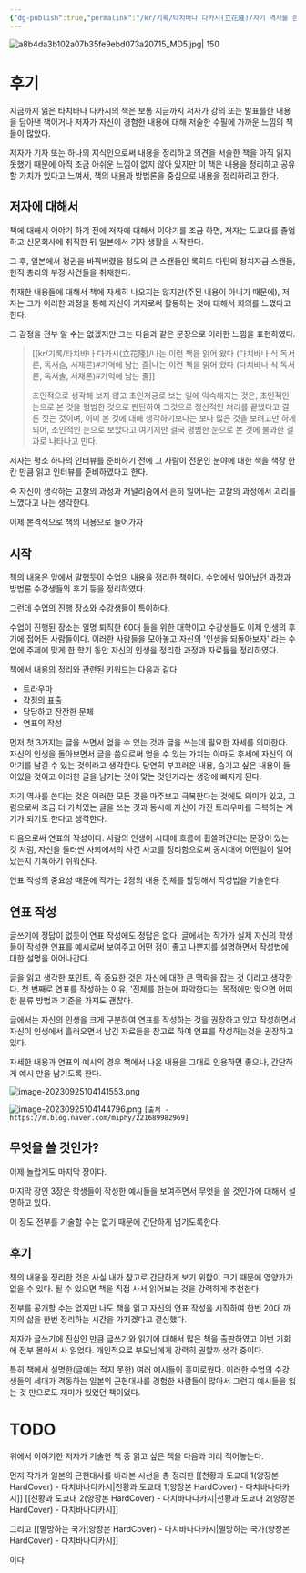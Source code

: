 ```yaml
---
{"dg-publish":true,"permalink":"/kr/기록/타치바나 다카시(立花隆)/자기 역사를 쓴다는 것 (역사의 흐름 속에서 개인이 삶을 기록하는 방법)/","title":"자기 역사를 쓴다는 것 (역사의 흐름 속에서 개인이 삶을 기록하는 방법)","tags":["📚Book"],"created":"2023-09-17","updated":"2023-09-24 15:06:39"}
---
```



![a8b4da3b102a07b35fe9ebd073a20715_MD5.jpg| 150](/img/user/kr/%EA%B8%B0%EB%A1%9D/assets/%EC%9E%90%EA%B8%B0%20%EC%97%AD%EC%82%AC%EB%A5%BC%20%EC%93%B4%EB%8B%A4%EB%8A%94%20%EA%B2%83%20(%EC%97%AD%EC%82%AC%EC%9D%98%20%ED%9D%90%EB%A6%84%20%EC%86%8D%EC%97%90%EC%84%9C%20%EA%B0%9C%EC%9D%B8%EC%9D%B4%20%EC%82%B6%EC%9D%84%20%EA%B8%B0%EB%A1%9D%ED%95%98%EB%8A%94%20%EB%B0%A9%EB%B2%95)/image/a8b4da3b102a07b35fe9ebd073a20715_MD5.jpg)

# 후기
지금까지 읽은 타치바나 다카시의 책은 보통 지금까지 저자가 강의 또는 발표를한 내용을 담아낸 책이거나 저자가 자신이 경험한 내용에 대해 저술한 수필에 가까운 느낌의 책들이 많았다.

저자가 기자 또는 하나의 지식인으로써 내용을 정리하고 의견을 서술한 책을 아직 읽지 못했기 때문에 아직 조금 아쉬운 느낌이 없지 않아 있지만 이 책은 내용을 정리하고 공유할 가치가 있다고 느껴서, 책의 내용과 방법론을 중심으로 내용을 정리하려고 한다.

## 저자에 대해서

책에 대해서 이야기 하기 전에 저자에 대해서 이야기를 조금 하면, 저자는 도쿄대를 졸업하고 신문회사에 취직한 뒤 일본에서 기자 생활을 시작한다.

그 후, 일본에서 정권을 바꿔버렸을 정도의 큰 스캔들인 록히드 마틴의 정치자금 스캔들, 현직 총리의 부정 사건들을 취재한다.

취재한 내용들에 대해서 책에 자세히 나오지는 않지만(주된 내용이 아니기 때문에), 저자는 그가 이러한 과정을 통해 자신이 기자로써 활동하는 것에 대해서 회의를 느꼈다고 한다.

그 감정을 전부 알 수는 없겠지만 그는 다음과 같은 문장으로 이러한 느낌을 표현하였다.

> [[kr/기록/타치바나 다카시(立花隆)/나는 이런 책을 읽어 왔다 (다치바나 식 독서론, 독서술, 서재론)#기억에 남는 줄\|나는 이런 책을 읽어 왔다 (다치바나 식 독서론, 독서술, 서재론)#기억에 남는 줄]]
> 
> 초인적으로 생각해 보지 않고 초인저긍로 보는 일에 익숙해지는 것은, 초인적인 눈으로 본 것을 평범한 것으로 판단하여 그것으로 정신적인 처리를 끝냈다고 결론 짓는 것이며, 이미 본 것에 대해 생각하기보다는 보다 많은 것을 보려고만 하게 되어, 초인적인 눈으로 보았다고 여기지만 결국 평범한 눈으로 본 것에 불과한 결과로 나타나고 만다.

저자는 평소 하나의 인터뷰를 준비하기 전에 그 사람이 전문인 분야에 대한 책을 책장 한 칸 만큼 읽고 인터뷰를 준비하였다고 한다. 

즉 자신이 생각하는 고찰의 과정과 저널리즘에서 흔히 일어나는 고찰의 과정에서 괴리를 느꼈다고 나는 생각한다.

이제 본격적으로 책의 내용으로 들어가자

## 시작
책의 내용은 앞에서 말했듯이 수업의 내용을 정리한 책이다. 수업에서 일어났던 과정과 방법론 수강생들의 후기 등을 정리하였다.

그런데 수업의 진행 장소와 수강생들이 특이하다. 

수업이 진행된 장소는 일명 퇴직한 60대 들을 위한 대학이고 수강생들도 이제 인생의 후기에 접어든 사람들이다. 이러한 사람들을 모아놓고 자신의 '인생을 되돌아보자' 라는 수업에 주제에 맞게 한 학기 동안 자신의 인생을 정리한 과정과 자료들을 정리하였다.

책에서 내용의 정리와 관련된 키워드는 다음과 같다
- 트라우마
- 감정의 표출
- 담담하고 잔잔한 문체
- 연표의 작성

먼저 첫 3가지는 글을 쓰면서 얻을 수 있는 것과 글을 쓰는데 필요한 자세를 의미한다. 자신의 인생을 돌아보면서 글을 씀으로써 얻을 수 있는 가치는 아마도 후세에 자신의 이야기를 남길 수 있는 것이라고 생각한다. 당연히 부끄러운 내용, 숨기고 싶은 내용이 들어있을 것이고 이러한 글을 남기는 것이 맞는 것인가라는 생강에 빠지게 된다.

자기 역사를 쓴다는 것은 이러한 모든 것을 마주보고 극복한다는 것에도 의미가 있고, 그럼으로써 조금 더 가치있는 글을 쓰는 것과 동시에 자신이 가진 트라우마를 극복하는 계기가 되기도 한다고 생각한다.

다음으로써 연표의 작성이다. 사람의 인생이 시대에 흐름에 휩쓸려간다는 문장이 있는 것 처럼, 자신을 둘러싼 사회에서의 사건 사고를 정리함으로써 동시대에 어떤일이 일어났는지 기록하기 쉬워진다.

연표 작성의 중요성 때문에 작가는 2장의 내용 전체를 할당해서 작성법을 기술한다.

## 연표 작성 
글쓰기에 정답이 없듯이 연표 작성에도 정답은 없다. 글에서는 작가가 실제 자신의 학생들이 작성한 연표를 예시로써 보여주고 어떤 점이 좋고 나쁜지를 설명하면서 작성법에 대한 설명을 이어나간다.

글을 읽고 생각한 포인트, 즉 중요한 것은 자신에 대한 큰 맥락을 잡는 것 이라고 생각한다. 첫 번째로 연표를 작성하는 이유, '전체를 한눈에 파악한다는' 목적에만 맞으면 어떠한 분류 방법과 기준을 가져도 괜찮다.

글에서는 자신의 인생을 크게 구분하여 연표를 작성하는 것을 권장하고 있고 작성하면서 자신이 인생에서 흘러오면서 남긴 자료들을 참고로 하여 연표를 작성하는것을 권장하고있다.

자세한 내용과 연표의 예시의 경우 책에서 나온 내용을 그대로 인용하면 좋으나, 간단하게 예시 만을 남기도록 한다.

![image-20230925104141553.png](/img/user/kr/%EA%B8%B0%EB%A1%9D/assets/%EC%9E%90%EA%B8%B0%20%EC%97%AD%EC%82%AC%EB%A5%BC%20%EC%93%B4%EB%8B%A4%EB%8A%94%20%EA%B2%83%20(%EC%97%AD%EC%82%AC%EC%9D%98%20%ED%9D%90%EB%A6%84%20%EC%86%8D%EC%97%90%EC%84%9C%20%EA%B0%9C%EC%9D%B8%EC%9D%B4%20%EC%82%B6%EC%9D%84%20%EA%B8%B0%EB%A1%9D%ED%95%98%EB%8A%94%20%EB%B0%A9%EB%B2%95)/image-20230925104141553.png)

![image-20230925104144796.png](/img/user/kr/%EA%B8%B0%EB%A1%9D/assets/%EC%9E%90%EA%B8%B0%20%EC%97%AD%EC%82%AC%EB%A5%BC%20%EC%93%B4%EB%8B%A4%EB%8A%94%20%EA%B2%83%20(%EC%97%AD%EC%82%AC%EC%9D%98%20%ED%9D%90%EB%A6%84%20%EC%86%8D%EC%97%90%EC%84%9C%20%EA%B0%9C%EC%9D%B8%EC%9D%B4%20%EC%82%B6%EC%9D%84%20%EA%B8%B0%EB%A1%9D%ED%95%98%EB%8A%94%20%EB%B0%A9%EB%B2%95)/image-20230925104144796.png)
`[출처 - https://m.blog.naver.com/miphy/221689982969]`

## 무엇을 쓸 것인가?
이제 놀랍게도 마지막 장이다.

마지막 장인 3장은 학생들이 작성한 예시들을 보여주면서 무엇을 쓸 것인가에 대해서 설명하고 있다. 

이 장도 전부를 기술할 수는 없기 때문에 간단하게 넘기도록한다.

## 후기
책의 내용을 정리한 것은 사실 내가 참고로 간단하게 보기 위함이 크기 때문에 영양가가 없을 수 있다. 될 수 있으면 책을 직접 사서 읽어보는 것을 강력하게 추천한다.

전부를 공개할 수는 없지만 나도 책을 읽고 자신의 연표 작성을 시작하여 한번 20대 까지의 삶을 한번 정리하는 시간을 가지겠다고 결심했다.

저자가 글쓰기에 진심인 만큼 글쓰기와 읽기에 대해서 많은 책을 출판하였고 이번 기회에 전부 몰아서 사 읽었다. 개인적으로 부모님에게 강력히 권할까 생각 중이다.

특히 책에서 설명한(글에는 적지 못한) 여러 예시들이 흥미로웠다. 이러한 수업의 수강생들의 세대가 격동하는 일본의 근현대사를 경험한 사람들이 많아서 그런지 예시들을 읽는 것 만으로도 재미가 있었던 책이었다. 
# TODO
위에서 이야기한 저자가 기술한 책 중 읽고 싶은 책을 다음과 미리 적어놓는다.

먼저 
작가가 일본의 근현대사를 바라본 시선을 총 정리한 
[[천황과 도쿄대 1(양장본 HardCover) - 다치바나다카시\|천황과 도쿄대 1(양장본 HardCover) - 다치바나다카시]]
[[천황과 도쿄대 2(양장본 HardCover) - 다치바나다카시\|천황과 도쿄대 2(양장본 HardCover) - 다치바나다카시]]

그리고
[[멸망하는 국가(양장본 HardCover) - 다치바나다카시\|멸망하는 국가(양장본 HardCover) - 다치바나다카시]]

이다